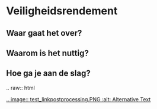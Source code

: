 Veiligheidsrendement
============================================


## Waar gaat het over?


## Waarom is het nuttig?


## Hoe ga je aan de slag?

.. raw:: html

   <a href="Preprocessing/test.md">
      .. image:: test_linkpostprocessing.PNG
         :alt: Alternative Text
   </a>




